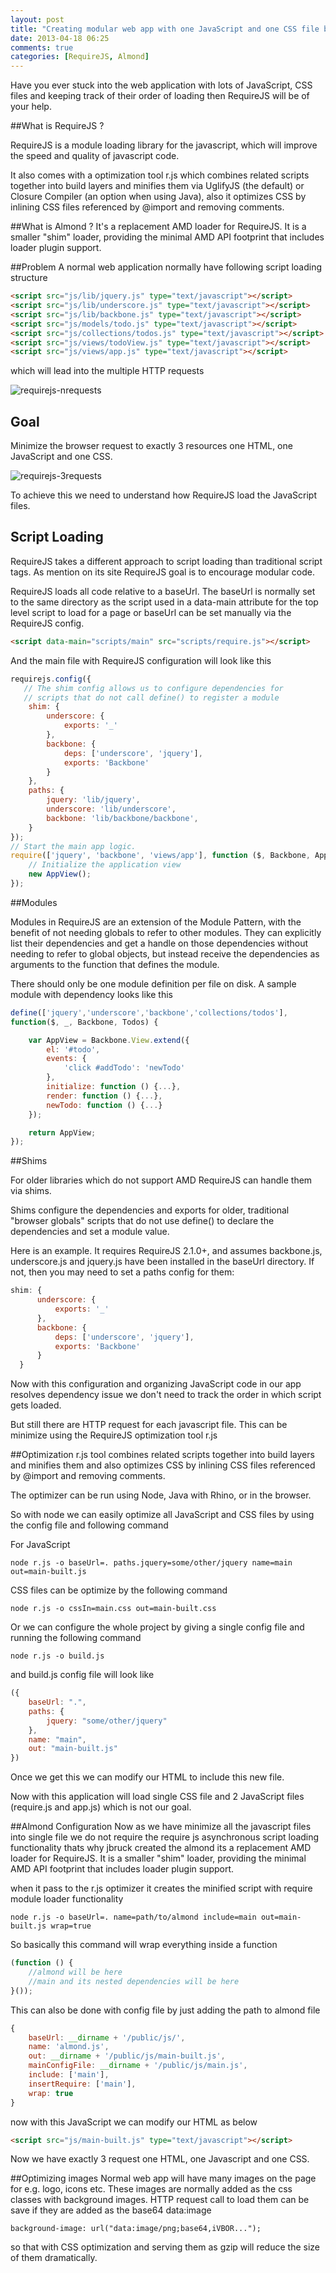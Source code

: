 ```yaml
---
layout: post
title: "Creating modular web app with one JavaScript and one CSS file by using RequireJS and Almond"
date: 2013-04-18 06:25
comments: true
categories: [RequireJS, Almond]
---
```


Have you ever stuck into the web application with lots of JavaScript, CSS files and keeping track of their order of loading then RequireJS will be of your help.


##What is RequireJS ?

RequireJS is a module loading library for the javascript, which will improve the speed and quality of javascript code.

It also comes with a optimization tool r.js which combines related scripts together into build layers and minifies them via UglifyJS (the default) or Closure Compiler (an option when using Java), also it
optimizes CSS by inlining CSS files referenced by @import and removing comments.

##What is Almond ?
It's a replacement AMD loader for RequireJS. It is a smaller "shim" loader, providing the minimal AMD API footprint that includes loader plugin support.

##Problem
A normal web application normally have following script loading structure

```html
<script src="js/lib/jquery.js" type="text/javascript"></script>
<script src="js/lib/underscore.js" type="text/javascript"></script>
<script src="js/lib/backbone.js" type="text/javascript"></script>
<script src="js/models/todo.js" type="text/javascript"></script>
<script src="js/collections/todos.js" type="text/javascript"></script>
<script src="js/views/todoView.js" type="text/javascript"></script>
<script src="js/views/app.js" type="text/javascript"></script>
```

which will lead into the multiple HTTP requests

![requirejs-nrequests](/images/requirejs-nrequests.png)

## Goal
Minimize the browser request to exactly 3 resources one HTML, one JavaScript and one CSS.

![requirejs-3requests](/images/requirejs-3requests.png)

To achieve this we need to understand how RequireJS load the JavaScript files.

## Script Loading
RequireJS takes a different approach to script loading than traditional script tags. As mention on its site RequireJS goal is to encourage modular code.

RequireJS loads all code relative to a baseUrl. The baseUrl is normally set to the same directory as the script used in a data-main attribute for the top level script to load for a page or baseUrl can be set manually via the RequireJS config.

```html
<script data-main="scripts/main" src="scripts/require.js"></script>
```

And the main file with RequireJS configuration will look like this

```js
requirejs.config({
   // The shim config allows us to configure dependencies for
   // scripts that do not call define() to register a module
	shim: {
		underscore: {
			exports: '_'
		},
		backbone: {
			deps: ['underscore', 'jquery'],
			exports: 'Backbone'
		}
	},
	paths: {
		jquery: 'lib/jquery',
		underscore: 'lib/underscore',
		backbone: 'lib/backbone/backbone',
	}
});
// Start the main app logic.
require(['jquery', 'backbone', 'views/app'], function ($, Backbone, AppView) {
	// Initialize the application view
	new AppView();
});
```

##Modules

Modules in RequireJS are an extension of the Module Pattern, with the benefit of not needing globals to refer to other modules. They can explicitly list their dependencies and get a handle on those dependencies without needing to refer to global objects, but instead receive the dependencies as arguments to the function that defines the module.

There should only be one module definition per file on disk. A sample module with dependency looks like this

```js
define(['jquery','underscore','backbone','collections/todos'],
function($, _, Backbone, Todos) {

	var AppView = Backbone.View.extend({
		el: '#todo',
		events: {
			'click #addTodo': 'newTodo'
		},
		initialize: function () {...},
		render: function () {...},
		newTodo: function () {...}
	});

	return AppView;
});
```

##Shims

For older libraries which do not support AMD RequireJS can handle them via shims.

Shims configure the dependencies and exports for older, traditional "browser globals" scripts that do not use define() to declare the dependencies and set a module value.

Here is an example. It requires RequireJS 2.1.0+, and assumes backbone.js, underscore.js and jquery.js have been installed in the baseUrl directory. If not, then you may need to set a paths config for them:

```js
shim: {
      underscore: {
          exports: '_'
      },
      backbone: {
          deps: ['underscore', 'jquery'],
          exports: 'Backbone'
      }
  }
```


Now with this configuration and organizing JavaScript code in our app resolves dependency issue we don't need to track the order in which script gets loaded.

But still there are HTTP request for each javascript file. This can be minimize using the RequireJS optimization tool r.js

##Optimization
r.js tool combines related scripts together into build layers and minifies them and also
optimizes CSS by inlining CSS files referenced by @import and removing comments.

The optimizer can be run using Node, Java with Rhino, or in the browser.

So with node we can easily optimize all  JavaScript and CSS files by using the config file and following command

For JavaScript

	node r.js -o baseUrl=. paths.jquery=some/other/jquery name=main out=main-built.js

CSS files can be optimize by the following command

	node r.js -o cssIn=main.css out=main-built.css

Or we can configure the whole project by giving a single config file and running the following command

	node r.js -o build.js

and build.js config file will look like

```js
({
    baseUrl: ".",
    paths: {
        jquery: "some/other/jquery"
    },
    name: "main",
    out: "main-built.js"
})
```

Once we get this we can modify our HTML to include this new file.

Now with this application will load single CSS file and 2 JavaScript files (require.js and app.js) which is not our goal.

##Almond Configuration
Now as we have minimize all the javascript files into single file we do not require the require js asynchronous script loading functionality thats why jbruck created the almond its a replacement AMD loader for RequireJS. It is a smaller "shim" loader, providing the minimal AMD API footprint that includes loader plugin support.

when it pass to the r.js optimizer it creates the minified script with require module loader functionality

	node r.js -o baseUrl=. name=path/to/almond include=main out=main-built.js wrap=true

So basically this command will wrap everything inside a function

```js
(function () {
    //almond will be here
    //main and its nested dependencies will be here
}());
```

This can also be done with config file by just adding the path to almond file

```js
{
	baseUrl: __dirname + '/public/js/',
	name: 'almond.js',
	out: __dirname + '/public/js/main-built.js',
	mainConfigFile: __dirname + '/public/js/main.js',
	include: ['main'],
	insertRequire: ['main'],
	wrap: true
}
```

now with this JavaScript we can modify our HTML as below

```html
<script src="js/main-built.js" type="text/javascript"></script>
```

Now we have exactly 3 request one HTML, one Javascript and one CSS.


##Optimizing images
Normal web app will have many images on the page for e.g. logo, icons etc. These images are normally added as the css classes with background images. HTTP request call to load them can be save if they are added as the base64 data:image

	background-image: url("data:image/png;base64,iVBOR...");

so that with CSS optimization and serving them as gzip will reduce the size of them dramatically.
